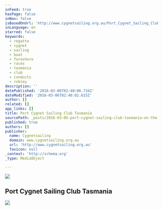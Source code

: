 ```yaml
---
inFeed: true
hasPage: false
inNav: false
isBasedOnUrl: 'http://www.cygnetsailing.org.au/Port_Cygnet_Sailing_Club/Welcome.html'
inLanguage: en
starred: false
keywords:
  - regatta
  - cygnet
  - sailing
  - boat
  - foreshore
  - races
  - tasmania
  - club
  - conducts
  - robley
description: ''
datePublished: '2016-03-06T02:40:06.734Z'
dateModified: '2016-03-06T02:40:02.615Z'
author: []
related: []
app_links: []
title: Port Cygnet Sailing Club Tasmania
sourcePath: _posts/2016-03-05-port-cygnet-sailing-club-tasmania-on-the-right-tack.md
published: true
authors: []
publisher:
  name: Cygnetsailing
  domain: www.cygnetsailing.org.au
  url: 'http://www.cygnetsailing.org.au'
  favicon: null
_context: 'http://schema.org'
_type: MediaObject

---
```

![](https://the-grid-user-content.s3-us-west-2.amazonaws.com/8410ae56-0bdc-406a-9479-3264847b92ba.png)

<article style=""><h1>Port Cygnet Sailing Club Tasmania</h1><img src="https://s3-us-west-2.amazonaws.com/the-grid-img/p/befaaf937391ca4a557cad6be7d07209fbff13b0.png" /></article>